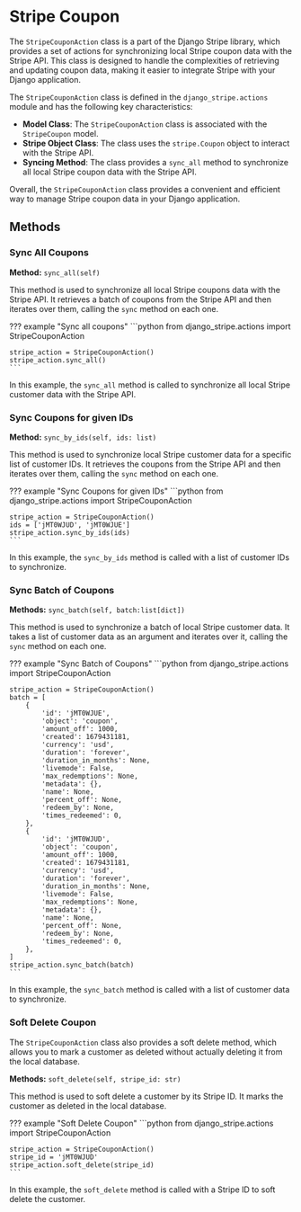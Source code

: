 Stripe Coupon
=====================

The `StripeCouponAction` class is a part of the Django Stripe library, which provides a set of actions for synchronizing local Stripe coupon data with the Stripe API. This class is designed to handle the complexities of retrieving and updating coupon data, making it easier to integrate Stripe with your Django application.

The `StripeCouponAction` class is defined in the `django_stripe.actions` module and has the following key characteristics:

*   **Model Class**: The `StripeCouponAction` class is associated with the `StripeCoupon` model.
*   **Stripe Object Class**: The class uses the `stripe.Coupon` object to interact with the Stripe API.
*   **Syncing Method**: The class provides a `sync_all` method to synchronize all local Stripe coupon data with the Stripe API.

Overall, the `StripeCouponAction` class provides a convenient and efficient way to manage Stripe coupon data in your Django application.

## Methods

### Sync All Coupons

**Method:** `sync_all(self)`

This method is used to synchronize all local Stripe coupons data with the Stripe API. It retrieves a batch of coupons from the Stripe API and then iterates over them, calling the `sync` method on each one.

??? example "Sync all coupons"
    ```python
    from django_stripe.actions import StripeCouponAction

    stripe_action = StripeCouponAction()
    stripe_action.sync_all()
    ```

In this example, the `sync_all` method is called to synchronize all local Stripe customer data with the Stripe API.

### Sync Coupons for given IDs

**Method:** `sync_by_ids(self, ids: list)`

This method is used to synchronize local Stripe customer data for a specific list of customer IDs. It retrieves the coupons from the Stripe API and then iterates over them, calling the `sync` method on each one.

??? example "Sync Coupons for given IDs"
    ```python
    from django_stripe.actions import StripeCouponAction

    stripe_action = StripeCouponAction()
    ids = ['jMT0WJUD', 'jMT0WJUE']
    stripe_action.sync_by_ids(ids)
    ```

In this example, the `sync_by_ids` method is called with a list of customer IDs to synchronize.

### Sync Batch of Coupons

**Methods:** `sync_batch(self, batch:list[dict])`

This method is used to synchronize a batch of local Stripe customer data. It takes a list of customer data as an argument and iterates over it, calling the `sync` method on each one.

??? example "Sync Batch of Coupons"
    ```python
    from django_stripe.actions import StripeCouponAction

    stripe_action = StripeCouponAction()
    batch = [
        {
            'id': 'jMT0WJUE',
            'object': 'coupon',
            'amount_off': 1000,
            'created': 1679431181,
            'currency': 'usd',
            'duration': 'forever',
            'duration_in_months': None,
            'livemode': False,
            'max_redemptions': None,
            'metadata': {},
            'name': None,
            'percent_off': None,
            'redeem_by': None,
            'times_redeemed': 0,
        },
        {
            'id': 'jMT0WJUD',
            'object': 'coupon',
            'amount_off': 1000,
            'created': 1679431181,
            'currency': 'usd',
            'duration': 'forever',
            'duration_in_months': None,
            'livemode': False,
            'max_redemptions': None,
            'metadata': {},
            'name': None,
            'percent_off': None,
            'redeem_by': None,
            'times_redeemed': 0,
        },
    ]
    stripe_action.sync_batch(batch)
    ```

In this example, the `sync_batch` method is called with a list of customer data to synchronize.

### Soft Delete Coupon

The `StripeCouponAction` class also provides a soft delete method, which allows you to mark a customer as deleted without actually deleting it from the local database.

**Methods:** `soft_delete(self, stripe_id: str)`

This method is used to soft delete a customer by its Stripe ID. It marks the customer as deleted in the local database.

??? example "Soft Delete Coupon"
    ```python
    from django_stripe.actions import StripeCouponAction

    stripe_action = StripeCouponAction()
    stripe_id = 'jMT0WJUD'
    stripe_action.soft_delete(stripe_id)
    ```

In this example, the `soft_delete` method is called with a Stripe ID to soft delete the customer.
